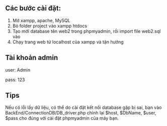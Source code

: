 
## Các bước cài đặt:

1. Mở xampp, apache, MySQL
2. Bỏ folder project vào xampp htdocs
2. Tạo mới database tên web2 trong phpmyadmin, rồi import file web2.sql vào
3. Chạy trang web từ localhost của xampp và tận hưởng

## Tài khoản admin

user: Admin

pass: 123

## Tips
Nếu có lỗi lấy dữ liệu, có thể do cài đặt kết nối database gặp bị sai, bạn vào BackEnd/ConnectionDB/DB_driver.php chỉnh lại $host, $DbName, $user, $pass cho đúng với cài đặt phpmyadmin của máy bạn.
